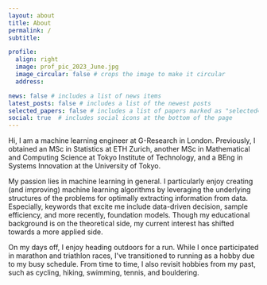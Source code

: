 ```yaml
---
layout: about
title: About
permalink: /
subtitle: 

profile:
  align: right
  image: prof_pic_2023_June.jpg
  image_circular: false # crops the image to make it circular
  address: 

news: false # includes a list of news items
latest_posts: false # includes a list of the newest posts
selected_papers: false # includes a list of papers marked as "selected={true}"
social: true  # includes social icons at the bottom of the page
---
```


Hi, I am a machine learning engineer at G-Research in London. Previously, I obtained an MSc in Statistics at ETH Zurich, another MSc in Mathematical and Computing Science at Tokyo Institute of Technology, and a BEng in Systems Innovation at the University of Tokyo.

My passion lies in machine learning in general. I particularly enjoy creating (and improving) machine learning algorithms by leveraging the underlying structures of the problems for optimally extracting information from data. Especially, keywords that excite me include data-driven decision, sample efficiency, and more recently, foundation models. Though my educational background is on the theoretical side, my current interest has shifted towards a more applied side. 

On my days off, I enjoy heading outdoors for a run. While I once participated in marathon and triathlon races, I've transitioned to running as a hobby due to my busy schedule. From time to time, I also revisit hobbies from my past, such as cycling, hiking, swimming, tennis, and bouldering.
